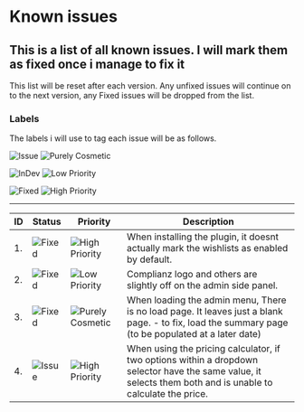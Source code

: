 # Known issues

## This is a list of all known issues. I will mark them as fixed once i manage to fix it

This list will be reset after each version. Any unfixed issues will continue on to the next version, any Fixed issues will be dropped from the list.

### Labels

The labels i will use to tag each issue will be as follows.

![Issue](https://img.shields.io/badge/Status-Issue-red)
![Purely Cosmetic](https://img.shields.io/badge/Priority-Cosmetic-yellow)

![InDev](https://img.shields.io/badge/Status-InDev-orange)
![Low Priority](https://img.shields.io/badge/Priority-Low-blue)

![Fixed](https://img.shields.io/badge/Status-Fixed-green)
![High Priority](https://img.shields.io/badge/Priority-High-purple)

----------------------------------------------------------------

| ID  | Status | Priority | Description |
| --- | --- | --- | --- |
| 1.  | ![Fixed](https://img.shields.io/badge/Fixed-green) | ![High Priority](https://img.shields.io/badge/High-purple) | When installing the plugin, it doesnt actually mark the wishlists as enabled by default. |
| 2.  | ![Fixed](https://img.shields.io/badge/Fixed-green) | ![Low Priority](https://img.shields.io/badge/Low-blue) | Complianz logo and others are slightly off on the admin side panel. |
| 3.  | ![Fixed](https://img.shields.io/badge/Fixed-green) | ![Purely Cosmetic](https://img.shields.io/badge/Cosmetic-yellow) | When loading the admin menu, There is no load page. It leaves just a blank page. - to fix, load the summary page (to be populated at a later date) |
| 4.  | ![Issue](https://img.shields.io/badge/Issue-red) | ![High Priority](https://img.shields.io/badge/High-purple) | When using the pricing calculator, if two options within a dropdown selector have the same value, it selects them both and is unable to calculate the price. |
